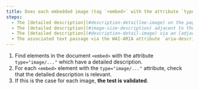 ```yaml
---
title: Does each embedded image (tag `<embed>` with the attribute `type="image/..."`) [information-carrying](#image-carrying-information), with a [detailed description](#description-image-size), meet these conditions?
steps:
  - The [detailed description](#description-detaillee-image) on the page and indicated by the [text alternative](#alternative-text-image) is relevant.
  - The [detailed description](#image-size-description) adjacent to the embedded image is relevant.
  - The [detailed description](#description-detail-image) via an [adjacent link or button](#adjacent-link-or-button) is relevant.
  - The associated text passage via the WAI-ARIA attribute `aria-describedby` is relevant.
---
```


1. Find elements in the document `<embed>` with the attribute `type="image/..."` which have a detailed description.
2. For each `<embed>` element with the `type="image/..."` attribute, check that the detailed description is relevant.
3. If this is the case for each image, **the test is validated**.
